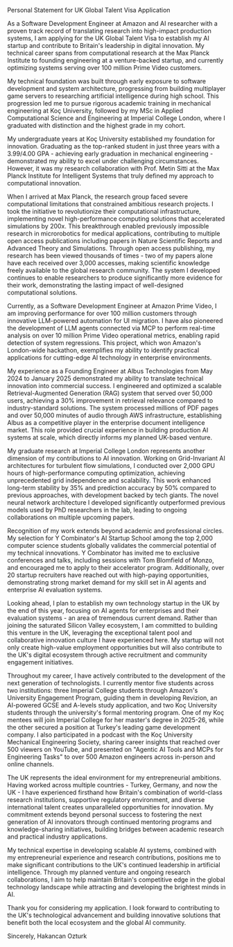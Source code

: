 Personal Statement for UK Global Talent Visa Application

As a Software Development Engineer at Amazon and AI researcher with a proven track record of translating research into high-impact production systems, I am applying for the UK Global Talent Visa to establish my AI startup and contribute to Britain's leadership in digital innovation. My technical career spans from computational research at the Max Planck Institute to founding engineering at a venture-backed startup, and currently optimizing systems serving over 100 million Prime Video customers.

My technical foundation was built through early exposure to software development and system architecture, progressing from building multiplayer game servers to researching artificial intelligence during high school. This progression led me to pursue rigorous academic training in mechanical engineering at Koç University, followed by my MSc in Applied Computational Science and Engineering at Imperial College London, where I graduated with distinction and the highest grade in my cohort.

My undergraduate years at Koç University established my foundation for innovation. Graduating as the top-ranked student in just three years with a 3.99/4.00 GPA - achieving early graduation in mechanical engineering - demonstrated my ability to excel under challenging circumstances. However, it was my research collaboration with Prof. Metin Sitti at the Max Planck Institute for Intelligent Systems that truly defined my approach to computational innovation.

When I arrived at Max Planck, the research group faced severe computational limitations that constrained ambitious research projects. I took the initiative to revolutionize their computational infrastructure, implementing novel high-performance computing solutions that accelerated simulations by 200x. This breakthrough enabled previously impossible research in microrobotics for medical applications, contributing to multiple open access publications including papers in Nature Scientific Reports and Advanced Theory and Simulations. Through open access publishing, my research has been viewed thousands of times - two of my papers alone have each received over 3,000 accesses, making scientific knowledge freely available to the global research community. The system I developed continues to enable researchers to produce significantly more evidence for their work, demonstrating the lasting impact of well-designed computational solutions.

Currently, as a Software Development Engineer at Amazon Prime Video, I am improving performance for over 100 million customers through innovative LLM-powered automation for UI migration. I have also pioneered the development of LLM agents connected via MCP to perform real-time analysis on over 10 million Prime Video operational metrics, enabling rapid detection of system regressions. This project, which won Amazon's London-wide hackathon, exemplifies my ability to identify practical applications for cutting-edge AI technology in enterprise environments.

My experience as a Founding Engineer at Albus Technologies from May 2024 to January 2025 demonstrated my ability to translate technical innovation into commercial success. I engineered and optimized a scalable Retrieval-Augmented Generation (RAG) system that served over 50,000 users, achieving a 30% improvement in retrieval relevance compared to industry-standard solutions. The system processed millions of PDF pages and over 50,000 minutes of audio through AWS infrastructure, establishing Albus as a competitive player in the enterprise document intelligence market. This role provided crucial experience in building production AI systems at scale, which directly informs my planned UK-based venture.

My graduate research at Imperial College London represents another dimension of my contributions to AI innovation. Working on Grid-Invariant AI architectures for turbulent flow simulations, I conducted over 2,000 GPU hours of high-performance computing optimization, achieving unprecedented grid independence and scalability. This work enhanced long-term stability by 35% and prediction accuracy by 50% compared to previous approaches, with development backed by tech giants. The novel neural network architecture I developed significantly outperformed previous models used by PhD researchers in the lab, leading to ongoing collaborations on multiple upcoming papers.

Recognition of my work extends beyond academic and professional circles. My selection for Y Combinator's AI Startup School among the top 2,000 computer science students globally validates the commercial potential of my technical innovations. Y Combinator has invited me to exclusive conferences and talks, including sessions with Tom Blomfield of Monzo, and encouraged me to apply to their accelerator program. Additionally, over 20 startup recruiters have reached out with high-paying opportunities, demonstrating strong market demand for my skill set in AI agents and enterprise AI evaluation systems.

Looking ahead, I plan to establish my own technology startup in the UK by the end of this year, focusing on AI agents for enterprises and their evaluation systems - an area of tremendous current demand. Rather than joining the saturated Silicon Valley ecosystem, I am committed to building this venture in the UK, leveraging the exceptional talent pool and collaborative innovation culture I have experienced here. My startup will not only create high-value employment opportunities but will also contribute to the UK's digital ecosystem through active recruitment and community engagement initiatives.

Throughout my career, I have actively contributed to the development of the next generation of technologists. I currently mentor five students across two institutions: three Imperial College students through Amazon's University Engagement Program, guiding them in developing Revizion, an AI-powered GCSE and A-levels study application, and two Koç University students through the university's formal mentoring program. One of my Koç mentees will join Imperial College for her master's degree in 2025-26, while the other secured a position at Turkey's leading game development company. I also participated in a podcast with the Koç University Mechanical Engineering Society, sharing career insights that reached over 500 viewers on YouTube, and presented on "Agentic AI Tools and MCPs for Engineering Tasks" to over 500 Amazon engineers across in-person and online channels.

The UK represents the ideal environment for my entrepreneurial ambitions. Having worked across multiple countries - Turkey, Germany, and now the UK - I have experienced firsthand how Britain's combination of world-class research institutions, supportive regulatory environment, and diverse international talent creates unparalleled opportunities for innovation. My commitment extends beyond personal success to fostering the next generation of AI innovators through continued mentoring programs and knowledge-sharing initiatives, building bridges between academic research and practical industry applications.

My technical expertise in developing scalable AI systems, combined with my entrepreneurial experience and research contributions, positions me to make significant contributions to the UK's continued leadership in artificial intelligence. Through my planned venture and ongoing research collaborations, I aim to help maintain Britain's competitive edge in the global technology landscape while attracting and developing the brightest minds in AI.

Thank you for considering my application. I look forward to contributing to the UK's technological advancement and building innovative solutions that benefit both the local ecosystem and the global AI community.

Sincerely,
Hakancan Ozturk
